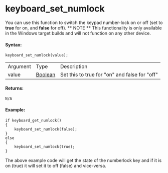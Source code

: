 # keyboard_set_numlock

You can use this function to switch the keypad number-lock on or off
(set to **true** for on, and **false** for off). ** NOTE ** This
functionality is only available in the Windows target builds and will
not function on any other device.

#### **Syntax:**

``` gml
keyboard_set_numlock(value);
```

|          |                                                                            |                                               |
|----------|----------------------------------------------------------------------------|-----------------------------------------------|
| Argument | Type                                                                       | Description                                   |
| value    |  [Boolean](../../../../../GameMaker_Language/GML_Overview/Data_Types)  | Set this to true for "on" and false for "off" |

#### **Returns:**

``` gml
N/A
```

#### **Example:**

``` gml
if keyboard_get_numlock()
{
    keyboard_set_numlock(false);
}
else
{
    keyboard_set_numlock(true);
}
```

The above example code will get the state of the numberlock key and if
it is on (true) it will set it to off (false) and vice-versa.
